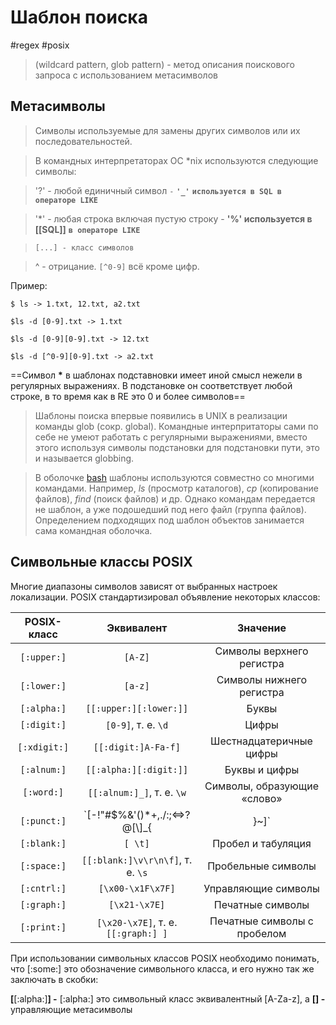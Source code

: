 # Шаблон поиска
#regex #posix
>(wildcard pattern, glob pattern) - метод описания поискового запроса с использованием метасимволов

## Метасимволы

>Символы используемые для замены других символов или их последовательностей.

>В командных интерпретаторах ОС *nix используются следующие символы:

>'?' - любой единичный символ `-` **`'_'`** **`используется в SQL в операторе LIKE`**

>'*' - любая строка включая пустую строку - **'%' используется в [[SQL]]** **`в операторе LIKE`**

>`[...] - класс символов`

>^ - отрицание. `[^0-9]` всё кроме цифр.

Пример:

```shell
$ ls -> 1.txt, 12.txt, a2.txt

$ls -d [0-9].txt -> 1.txt

$ls -d [0-9][0-9].txt -> 12.txt

$ls -d [^0-9][0-9].txt -> a2.txt

```
==Символ **\*** в шаблонах подставновки имеет иной смысл нежели в регулярных выражениях. В подстановке он соответствует любой строке, в то время как в RE это 0 и более символов==

>Шаблоны поиска впервые появились в UNIX в реализации команды glob (сокр. global). Командные интерпритаторы сами по себе не умеют работать с регулярными выражениями, вместо этого используя символы подстановки для подстановки пути, это и называется globbing.

>В оболочке [bash](https://ru.wikipedia.org/wiki/Bash) шаблоны используются совместно со многими командами. Например, _ls_ (просмотр каталогов), _cp_ (копирование файлов), _find_ (поиск файлов) и др. Однако командам передается не шаблон, а уже подошедший под него файл (группа файлов). Определением подходящих под шаблон объектов занимается сама командная оболочка.

## Символьные классы POSIX

Многие диапазоны символов зависят от выбранных настроек локализации. POSIX стандартизировал объявление некоторых классов:

|POSIX-класс|Эквивалент|Значение|
|:--:|:---:|:---:|
|`[:upper:]`|`[A-Z]`|Символы верхнего регистра|
|`[:lower:]`|`[a-z]`|Символы нижнего регистра|
|`[:alpha:]`|`[[:upper:][:lower:]]`|Буквы|
|`[:digit:]`|`[0-9]`, т. е. `\d`|Цифры|
|`[:xdigit:]`|`[[:digit:]A-Fa-f]`|Шестнадцатеричные цифры|
|`[:alnum:]`|`[[:alpha:][:digit:]]`|Буквы и цифры|
|`[:word:]`|`[[:alnum:]_]`, т. е. `\w`|Символы, образующие «слово»|
|`[:punct:]`|`[-!"#$%&'()*+,./:;<=>?@[\\\]_{|}~]`|Знаки пунктуации|
|`[:blank:]`|`[ \t]`|Пробел и табуляция|
|`[:space:]`|`[[:blank:]\v\r\n\f]`, т. е. `\s`|Пробельные символы|
|`[:cntrl:]`|`[\x00-\x1F\x7F]`|Управляющие символы|
|`[:graph:]`|`[\x21-\x7E]`|Печатные символы|
|`[:print:]`|`[\x20-\x7E]`, т. е. `[[:graph:] ]`|Печатные символы с пробелом||:||

При использовании символьных классов POSIX необходимо понимать, что \[:some:\] это обозначение символьного класса, и его нужно так же заключать в скобки:

**\[**\[:alpha:\]**\] -** \[:alpha:\] это символьный класс эквивалентный \[A-Za-z\], а **\[\] -** управляющие метасимволы